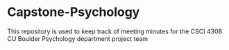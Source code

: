 # Capstone-Psychology
This repository is used to keep track of meeting minutes for the CSCI 4308 CU Boulder Psychology department project team